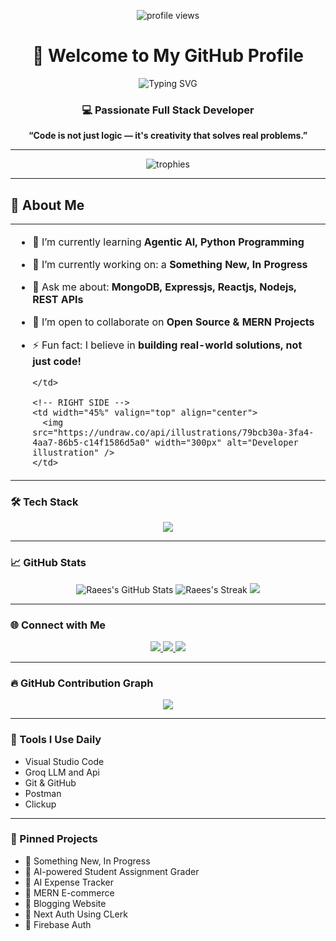 <!-- Profile Views -->
<p align="center">
  <img src="https://komarev.com/ghpvc/?username=M-RaeesDev&label=Profile%20views&color=0e75b6&style=flat" alt="profile views" />
</p>

<h1 align="center">👋 Welcome to My GitHub Profile</h1>

<p align="center">
  <img src="https://readme-typing-svg.demolab.com?font=Fira+Code&weight=700&size=25&pause=1000&color=00ffff&stroke=000000&center=true&vCenter=true&width=800&lines=Hi%2C+I'm+Muhammad+Raees;MERN+Stack+Developer;MongoDB%2C+Express%2C+React%2C+Node" alt="Typing SVG" />
</p>

<h3 align="center">💻 Passionate Full Stack Developer</h3>
<p align="center"><b>“Code is not just logic — it's creativity that solves real problems.”</b></p>

---

<!-- Trophy Cups -->
<p align="center">
  <img src="https://github-profile-trophy.vercel.app/?username=M-RaeesDev&theme=algolia&margin-w=10&margin-h=10&no-frame=true&column=6" alt="trophies" />
</p>

---

## 🚀 About Me  

<div align="center">
  <table>
    <tr>
      <!-- LEFT SIDE -->
      <td width="55%" valign="top">

- 🌱 I’m currently learning **Agentic AI, Python Programming**  
- 🔭 I’m currently working on: a **Something New, In Progress**  
- 💬 Ask me about: **MongoDB, Expressjs, Reactjs, Nodejs, REST APIs**  
- 👯 I’m open to collaborate on **Open Source & MERN Projects**  
- ⚡ Fun fact: I believe in **building real-world solutions, not just code!**  

      </td>

      <!-- RIGHT SIDE -->
      <td width="45%" valign="top" align="center">
        <img src="https://undraw.co/api/illustrations/79bcb30a-3fa4-4aa7-86b5-c14f1586d5a0" width="300px" alt="Developer illustration" />
      </td>
    </tr>
  </table>
</div>


### 🛠️ Tech Stack

<p align="center">
  <img src="https://skillicons.dev/icons?i=react,nodejs,express,mongodb,tailwind,ts,js,html,css,firebase,git,github,vscode,groq" />
</p>

---

### 📈 GitHub Stats

<p align="center">
  <img src="https://github-readme-stats.vercel.app/api?username=M-RaeesDev&show_icons=true&theme=radical" alt="Raees's GitHub Stats" />
  <img src="https://github-readme-streak-stats.herokuapp.com/?user=M-RaeesDev&theme=tokyonight&date_format=M%20j%5B%2C%20Y%5D" alt="Raees's Streak" />
  <img src="https://github-readme-stats.vercel.app/api/top-langs/?username=M-RaeesDev&layout=compact&theme=dracula" />
</p>

---

### 🌐 Connect with Me

<p align="center">
  <a href="mailto:your.raeesawan161@gmail.com">
    <img src="https://img.shields.io/badge/Email-D14836?style=for-the-badge&logo=gmail&logoColor=white" />
  </a>
  <a href="https://linkedin.com/in/muhammad-raees-924b05258/">
    <img src="https://img.shields.io/badge/-LinkedIn-blue?style=for-the-badge&logo=linkedin&logoColor=white" />
  </a>
  <a href="https://wa.me/923142123423">
    <img src="https://img.shields.io/badge/WhatsApp-25D366?style=for-the-badge&logo=whatsapp&logoColor=white" />
  </a>
</p>


---

### 🔥 GitHub Contribution Graph

<p align="center">
  <img src="https://github-readme-activity-graph.vercel.app/graph?username=M-RaeesDev&theme=github-compact&area=true&custom_title=My%20Contribution%20Graph" />
</p>

---

### 🧰 Tools I Use Daily

- Visual Studio Code
- Groq LLM and Api
- Git & GitHub
- Postman
- Clickup

---

### 📌 Pinned Projects

- 🔗 Something New, In Progress
- 🧠 AI-powered Student Assignment Grader
- 🚀 AI Expense Tracker 
- 🛒 MERN E-commerce 
- 📝 Blogging Website
- 💼 Next Auth Using CLerk
- 🔐 Firebase Auth 



